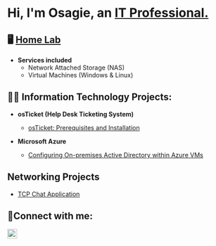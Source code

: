 # Hi, I'm Osagie, an <a href="https://linkedin.com/in/osagieowie">IT Professional.</a>

## 🖥️ [__Home Lab__](https://github.com/osagie8/home-lab) 
- __Services included__
  - Network Attached Storage (NAS)
  - Virtual Machines (Windows & Linux)

## 👨‍💻 Information Technology Projects:

- <b>osTicket (Help Desk Ticketing System)</b>
  - [osTicket: Prerequisites and Installation](https://github.com/osagie8/osticket-prereqs)
  <!-- 
  - [osTicket: Post-Installation Configuration](https://github.com/osagie8/post-install-config)
   
  - [osTicket: Ticket Lifecycle Examples](https://github.com/osagie8/ticket-lifecycle)
  -->

- <b>Microsoft Azure</b>
  - [Configuring On-premises Active Directory within Azure VMs](https://github.com/osagie8/configure-ad)
  <!--
  - [Network Security Groups (NSGs) and Inspecting Network Protocols](https://github.com/osagie8/azure-network-protocols)
  -->

<h2>Networking Projects</h2>

 - [TCP Chat Application](https://github.com/osagie8/tcp-chat)

<h2>🤳Connect with me:</h2>


[<img align="left" alt="Josh | LinkedIn" width="22px" src="https://cdn.jsdelivr.net/npm/simple-icons@v3/icons/linkedin.svg" />][linkedin]

[linkedin]: https://linkedin.com/in/osagieowie

<!--
**osagie8/osagie8** is a ✨ _special_ ✨ repository because its `README.md` (this file) appears on your GitHub profile.

Here are some ideas to get you started:

- 🔭 I’m currently working on ...
- 🌱 I’m currently learning ...
- 👯 I’m looking to collab